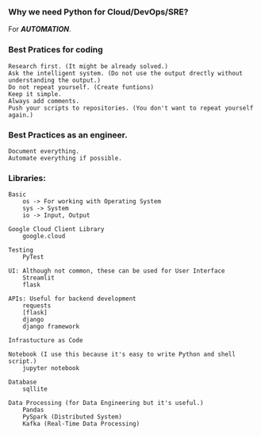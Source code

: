 ### Why we need Python for Cloud/DevOps/SRE?

For ***AUTOMATION***.

### Best Pratices for coding
    Research first. (It might be already solved.)
    Ask the intelligent system. (Do not use the output drectly without understanding the output.)
    Do not repeat yourself. (Create funtions)
    Keep it simple.
    Always add comments.
    Push your scripts to repositories. (You don't want to repeat yourself again.)
### Best Practices as an engineer.
    Document everything.
    Automate everything if possible.
    
### Libraries:
    Basic
        os -> For working with Operating System
        sys -> System
        io -> Input, Output
    
    Google Cloud Client Library
        google.cloud
        
    Testing
        PyTest
        
    UI: Although not common, these can be used for User Interface
        Streamlit
        flask
    
    APIs: Useful for backend development
        requests
        [flask]
        django
        django framework
    
    Infrastucture as Code
    
    Notebook (I use this because it's easy to write Python and shell script.)
        jupyter notebook
    
    Database
        sqllite
    
    Data Processing (for Data Engineering but it's useful.)
        Pandas
        PySpark (Distributed System)
        Kafka (Real-Time Data Processing)
        
        

    
    



